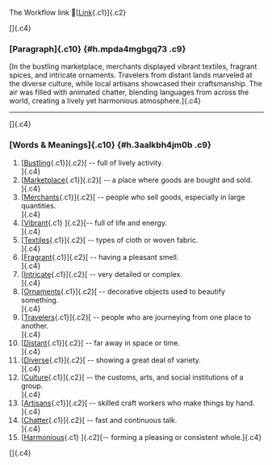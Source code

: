 The Workflow link
👏[[Link](https://www.google.com/url?q=http://www.google.com&sa=D&source=editors&ust=1760920698799650&usg=AOvVaw0AX48Guk1q1Wx8_Iv1QrvG){.c1}]{.c2}

[]{.c4}

### [Paragraph]{.c10} {#h.mpda4mgbgq73 .c9}

[In the bustling marketplace, merchants displayed vibrant textiles,
fragrant spices, and intricate ornaments. Travelers from distant lands
marveled at the diverse culture, while local artisans showcased their
craftsmanship. The air was filled with animated chatter, blending
languages from across the world, creating a lively yet harmonious
atmosphere.]{.c4}

------------------------------------------------------------------------

[]{.c4}

### [Words & Meanings]{.c10} {#h.3aalkbh4jm0b .c9}

1.  [[Bustling](https://www.google.com/url?q=http://www.google.com&sa=D&source=editors&ust=1760920698800263&usg=AOvVaw2icrtI3cQc3SUdj5fsYSxr){.c1}]{.c2}[ --
    full of lively activity.\
    ]{.c4}
2.  [[Marketplace](https://www.google.com/url?q=http://www.google.com&sa=D&source=editors&ust=1760920698800383&usg=AOvVaw1uQmvegtk2KeXky_QWwXln){.c1}]{.c2}[ --
    a place where goods are bought and sold.\
    ]{.c4}
3.  [[Merchants](https://www.google.com/url?q=http://www.google.com&sa=D&source=editors&ust=1760920698800499&usg=AOvVaw2-p9OmIkPaFFMMbd35QQxp){.c1}]{.c2}[ --
    people who sell goods, especially in large quantities.\
    ]{.c4}
4.  [[Vibrant](https://www.google.com/url?q=http://www.google.com&sa=D&source=editors&ust=1760920698800623&usg=AOvVaw0Cnr_KTDvtUZqzVzhcoJxI){.c1}
    ]{.c2}[-- full of life and energy.\
    ]{.c4}
5.  [[Textiles](https://www.google.com/url?q=http://www.google.com&sa=D&source=editors&ust=1760920698800722&usg=AOvVaw1eU0naAieYSDrZOm9WHWMH){.c1}]{.c2}[ --
    types of cloth or woven fabric.\
    ]{.c4}
6.  [[Fragrant](https://www.google.com/url?q=http://www.google.com&sa=D&source=editors&ust=1760920698800827&usg=AOvVaw3W490BCF-ZhdFJ22zGkBIW){.c1}]{.c2}[ --
    having a pleasant smell.\
    ]{.c4}
7.  [[Intricate](https://www.google.com/url?q=http://www.google.com&sa=D&source=editors&ust=1760920698800947&usg=AOvVaw1w6q866UGNMK3K30r9hAqD){.c1}]{.c2}[ --
    very detailed or complex.\
    ]{.c4}
8.  [[Ornaments](https://www.google.com/url?q=http://www.google.com&sa=D&source=editors&ust=1760920698801053&usg=AOvVaw3waseRfMA0tYnlDRxJ_NO-){.c1}]{.c2}[ --
    decorative objects used to beautify something.\
    ]{.c4}
9.  [[Travelers](https://www.google.com/url?q=http://www.google.com&sa=D&source=editors&ust=1760920698801189&usg=AOvVaw37BXKEYp49YYm9jHseHcdW){.c1}]{.c2}[ --
    people who are journeying from one place to another.\
    ]{.c4}
10. [[Distant](https://www.google.com/url?q=http://www.google.com&sa=D&source=editors&ust=1760920698801312&usg=AOvVaw2p8zPnb1xMUxWqS1idLrQK){.c1}]{.c2}[ --
    far away in space or time.\
    ]{.c4}
11. [[Diverse](https://www.google.com/url?q=http://www.google.com&sa=D&source=editors&ust=1760920698801409&usg=AOvVaw2PdleLe5CEijQUZ0olOzqt){.c1}]{.c2}[ --
    showing a great deal of variety.\
    ]{.c4}
12. [[Culture](https://www.google.com/url?q=http://www.google.com&sa=D&source=editors&ust=1760920698801514&usg=AOvVaw1SbPjOuugpy5ePo5ya6Qad){.c1}]{.c2}[ --
    the customs, arts, and social institutions of a group.\
    ]{.c4}
13. [[Artisans](https://www.google.com/url?q=http://www.google.com&sa=D&source=editors&ust=1760920698801641&usg=AOvVaw3QmL0oiIikl51e6WS8QtML){.c1}]{.c2}[ --
    skilled craft workers who make things by hand.\
    ]{.c4}
14. [[Chatter](https://www.google.com/url?q=http://www.google.com&sa=D&source=editors&ust=1760920698801759&usg=AOvVaw0w2_Gyznml4Ve7wE6u3WC1){.c1}]{.c2}[ --
    fast and continuous talk.\
    ]{.c4}
15. [[Harmonious](https://www.google.com/url?q=http://www.google.com&sa=D&source=editors&ust=1760920698801866&usg=AOvVaw1usi0mZuyB4xqkYJQ4c8yp){.c1}
    ]{.c2}[-- forming a pleasing or consistent whole.]{.c4}

[]{.c4}
